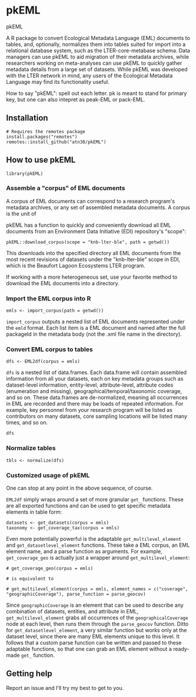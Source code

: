 # pkEML
pkEML

A R package to convert Ecological Metadata Language (EML) documents to tables, and, optionally, normalizes them into tables suited for import into a relational database system, such as the LTER-core-metabase schema. Data managers can use pkEML to aid migration of their metadata archives, while researchers working on meta-analyses can use pkEML to quickly gather metadata details from a large set of datasets.  While pkEML was developed with the LTER network in mind, any users of the Ecological Metadata Language may find its functionality useful.

How to say "pkEML": spell out each letter. pk is meant to stand for primary key, but one can also intepret as peak-EML or pack-EML.

## Installation

```
# Requires the remotes package
install.packages("remotes")
remotes::install_github("atn38/pkEML")
```

## How to use pkEML

```
library(pkEML)
```

### Assemble a "corpus" of EML documents

A corpus of EML documents can correspond to a research program's metadata archives, or any set of assembled metadata documents. A corpus is the unit of 

pkEML has a function to quickly and conveniently download all EML documents from an Environment Data Initiative (EDI) repository's "scope":

```
pkEML::download_corpus(scope = "knb-lter-ble", path = getwd())
```

This downloads into the specified directory all EML documents from the most recent revisions of datasets under the "knb-lter-ble" scope in EDI, which is the Beaufort Lagoon Ecosystems LTER program. 

If working with a more heterogeneous set, use your favorite method to download the EML documents into a directory.

### Import the EML corpus into R

```
emls <- import_corpus(path = getwd())
```

`import_corpus` outputs a nested list of EML documents represented under the `emld` format. Each list item is a EML document and named after the full packageId in the metadata body (not the .xml file name in the directory).

### Convert EML corpus to tables

```
dfs <- EML2df(corpus = emls)
```

`dfs` is a nested list of data.frames. Each data.frame will contain assembled information from all your datasets, each on key metadata groups such as dataset-level information, entity-level, attribute-level, attribute codes (enumeration and missing), geographical/temporal/taxonomic coverage, and so on. These data.frames are de-normalized, meaning all occurrences in EML are recorded and there may be loads of repeated information. For example, key personnel from your research program will be listed as contributors on many datasets, core sampling locations will be listed many times, and so on. 

```
dfs
```

### Normalize tables 

```
tbls <- normalize(dfs)
```

### Customized usage of pkEML

One can stop at any point in the above sequence, of course. 

`EML2df` simply wraps around a set of more granular `get_` functions. These are all exported functions and can be used to get specific metadata elements in table form:

```
datasets <- get_datasets(corpus = emls)
taxonomy <- get_coverage_tax(corpus = emls)
```

Even more potentially powerful is the adaptable `get_multilevel_element` and `get_datasetlevel_element` functions. These take a EML corpus, an EML element name, and a parse function as arguments. For example, `get_coverage_geo` is actually just a wrapper around `get_multilevel_element`:

```
# get_coverage_geo(corpus = emls) 

# is equivalent to 

# get_multilevel_element(corpus = emls, element_names = c("coverage", "geographicCoverage"), parse_function = parse_geocov) 
```

Since `geographicCoverage` is an element that can be used to describe any combination of datasets, entities, and attribute in EML, `get_multilevel_element` grabs all occurrences of the `geographicalCoverage` node at each level, then runs them through the `parse_geocov` function. Ditto for `get_datasetlevel_element`, a very similar function but works only at the dataset level, since there are many EML elements unique to this level. It follows that a custom parse function can be written and passed to these adaptable functions, so that one can grab an EML element without a ready-made `get_` function.


## Getting help

Report an issue and I'll try my best to get to you.




